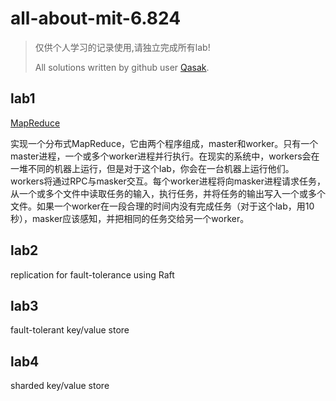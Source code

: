 # all-about-mit-6.824

> 仅供个人学习的记录使用,请独立完成所有lab!
>
> All solutions written by github user [Qasak](https://qasak.github.io/).    

## lab1

[MapReduce](https://github.com/Qasak/distributed-system/blob/master/lab1/README.md)

实现一个分布式MapReduce，它由两个程序组成，master和worker。只有一个master进程，一个或多个worker进程并行执行。在现实的系统中，workers会在一堆不同的机器上运行，但是对于这个lab，你会在一台机器上运行他们。workers将通过RPC与masker交互。每个worker进程将向masker进程请求任务，从一个或多个文件中读取任务的输入，执行任务，并将任务的输出写入一个或多个文件。如果一个worker在一段合理的时间内没有完成任务（对于这个lab，用10秒），masker应该感知，并把相同的任务交给另一个worker。



## lab2

replication for fault-tolerance using Raft

## lab3

fault-tolerant key/value store

## lab4

sharded key/value store